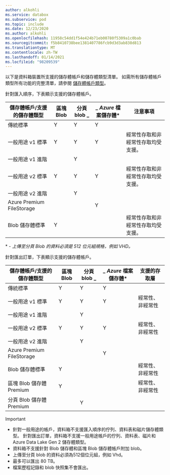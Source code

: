```yaml
---
author: alkohli
ms.service: databox
ms.subservice: pod
ms.topic: include
ms.date: 12/23/2020
ms.author: alkohli
ms.openlocfilehash: 11958c54dd1f54e424b71eb00780f5309a1c0bab
ms.sourcegitcommit: f5b8410738bee1381407786fcb9d3d3ab838d813
ms.translationtype: MT
ms.contentlocale: zh-TW
ms.lasthandoff: 01/14/2021
ms.locfileid: "98209539"
---
```

以下是資料箱裝置所支援的儲存體帳戶和儲存體類型清單。 如需所有儲存體帳戶類型所有功能的完整清單，請參閱 [儲存體帳戶類型](../articles/storage/common/storage-account-overview.md#types-of-storage-accounts)。

針對匯入順序，下表顯示支援的儲存體帳戶。

| **儲存體帳戶/支援的儲存體類型** | **區塊 Blob** |**分頁 blob** _ |_ *Azure* 檔案儲存體* |**注意事項**|
| --- | --- | -- | -- | -- |
| 傳統標準 | Y | Y | Y |
| 一般用途 v1 標準  | Y | Y | Y | 經常性存取和非經常性存取均受支援。|
| 一般用途 v1 進階  |  | Y| | |
| 一般用途 v2 標準  | Y | Y | Y | 經常性存取和非經常性存取均受支援。|
| 一般用途 v2 進階  |  |Y | | |
| Azure Premium FileStorage |  |  | Y |  |  
| Blob 儲存體標準 |Y | | |經常性存取和非經常性存取均受支援。 |

\* *- 上傳至分頁 Blob 的資料必須是 512 位元組規格，例如 VHD。*

針對匯出訂單，下表顯示支援的儲存體帳戶。

| **儲存體帳戶/支援的儲存體類型** | **區塊 Blob** |**分頁 blob** _ |_ *Azure* 檔案儲存體* |**支援的存取層**|
| --- | --- | -- | -- | -- |
| 傳統標準 | Y | Y | Y | |
| 一般用途 v1 標準  | Y | Y | Y | 經常性、非經常性|
| 一般用途 v1 進階  |  | Y| | |
| 一般用途 v2 標準  | Y | Y | Y | 經常性、非經常性|
| 一般用途 v2 進階  |  |Y | | |
| Azure Premium FileStorage |  |  | Y |  |
| Blob 儲存體標準 |Y | | |經常性、非經常性 |
| 區塊 Blob 儲存體 Premium |Y | | |經常性、非經常性 |
| 分頁 Blob 儲存體 Premium | |Y | | |

> [!IMPORTANT]
> - 針對一般用途的帳戶，資料箱不支援匯入順序的佇列、資料表和磁片儲存體類型。 針對匯出訂單，資料箱不支援一般用途帳戶的佇列、資料表、磁片和 Azure Data Lake Gen 2 儲存體類型。
> - 資料箱不支援針對 Blob 儲存體和區塊 Blob 儲存體帳戶附加 blob。
> - 上傳至分頁 blob 的資料必須為512個位元組，例如 Vhd。
> - 最多可以匯出 80 TB。
> - 檔案歷程記錄和 blob 快照集不會匯出。